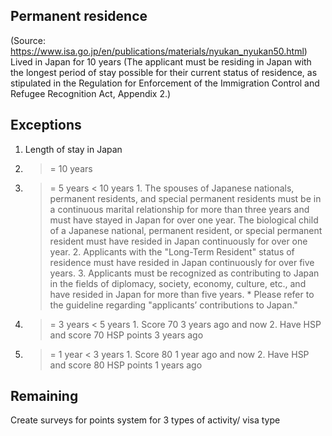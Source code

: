 ## Permanent residence

(Source: https://www.isa.go.jp/en/publications/materials/nyukan_nyukan50.html)
Lived in Japan for 10 years (The applicant must be residing in Japan with the longest period of stay possible for their current status of residence, as stipulated in the Regulation for Enforcement of the Immigration Control and Refugee Recognition Act, Appendix 2.)


## Exceptions
1. Length of stay in Japan
  1. >= 10 years
  2. >= 5 years < 10 years
    1. The spouses of Japanese nationals, permanent residents, and special permanent residents must be in a continuous marital relationship for more than three years and must have stayed in Japan for over one year. The biological child of a Japanese national, permanent resident, or special permanent resident must have resided in Japan continuously for over one year.
    2. Applicants with the "Long-Term Resident" status of residence must have resided in Japan continuously for over five years.
    3. Applicants must be recognized as contributing to Japan in the fields of diplomacy, society, economy, culture, etc., and have resided in Japan for more than five years. * Please refer to the guideline regarding "applicants’ contributions to Japan."
  3. >= 3 years < 5 years
    1. Score 70 3 years ago and now
    2. Have HSP and score 70 HSP points 3 years ago
  4. >= 1 year < 3 years
    1. Score 80 1 year ago and now
    2. Have HSP and score 80 HSP points 1 years ago


## Remaining
  Create surveys for points system for 3 types of activity/ visa type